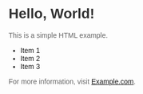 <!-- ---
template: home.html
title: Material for MkDocs
social:
  cards_layout_options:
    title: Documentation that simply works
---

Welcome to Material for MkDocs. -->


<!DOCTYPE html>
<html lang="en">
<head>
    <meta charset="UTF-8">
    <meta name="viewport" content="width=device-width, initial-scale=1.0">
    <title>简单的HTML例子</title>
    <style>
        body {
            font-family: Arial, sans-serif;
            margin: 20px;
        }
        h1 {
            color: #333;
        }
        p {
            color: #666;
        }
    </style>
</head>
<body>
    <h1>Hello, World!</h1>
    <p>This is a simple HTML example.</p>
    <ul>
        <li>Item 1</li>
        <li>Item 2</li>
        <li>Item 3</li>
    </ul>
    <p>For more information, visit <a href="index.html" target="_blank">Example.com</a>.</p>
</body>
</html>